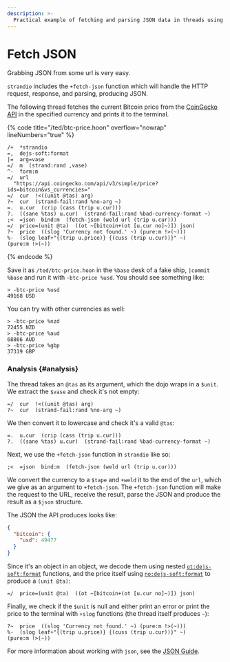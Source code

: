 ```yaml
---
description: >-
  Practical example of fetching and parsing JSON data in threads using strandio's +fetch-json function, demonstrated with a Bitcoin price fetcher that queries external APIs and processes responses.
---
```


# Fetch JSON

Grabbing JSON from some url is very easy.

`strandio` includes the `+fetch-json` function which will handle the HTTP request, response, and parsing, producing JSON.

The following thread fetches the current Bitcoin price from the [CoinGecko API](https://www.coingecko.com/en/api) in the specified currency and prints it to the terminal.

{% code title="/ted/btc-price.hoon" overflow="nowrap" lineNumbers="true" %}
```hoon
/+  *strandio
=,  dejs-soft:format
|=  arg=vase
=/  m  (strand:rand ,vase)
^-  form:m
=/  url
  "https://api.coingecko.com/api/v3/simple/price?ids=bitcoin&vs_currencies="
=/  cur  !<((unit @tas) arg)
?~  cur  (strand-fail:rand %no-arg ~)
=.  u.cur  (crip (cass (trip u.cur)))
?.  ((sane %tas) u.cur)  (strand-fail:rand %bad-currency-format ~)
;<  =json  bind:m  (fetch-json (weld url (trip u.cur)))
=/  price=(unit @ta)  ((ot ~[bitcoin+(ot [u.cur no]~)]) json)
?~  price  ((slog 'Currency not found.' ~) (pure:m !>(~)))
%-  (slog leaf+"{(trip u.price)} {(cuss (trip u.cur))}" ~)
(pure:m !>(~))
```
{% endcode %}

Save it as `/ted/btc-price.hoon` in the `%base` desk of a fake ship, `|commit %base` and run it with `-btc-price %usd`. You should see something like:

```
> -btc-price %usd
49168 USD
```

You can try with other currencies as well:

```
> -btc-price %nzd
72455 NZD
> -btc-price %aud
68866 AUD
> -btc-price %gbp
37319 GBP
```

### Analysis {#analysis}

The thread takes an `@tas` as its argument, which the dojo wraps in a `$unit`. We extract the `$vase` and check it's not empty:

```hoon
=/  cur  !<((unit @tas) arg)
?~  cur  (strand-fail:rand %no-arg ~)
```

We then convert it to lowercase and check it's a valid `@tas`:

```hoon
=.  u.cur  (crip (cass (trip u.cur)))
?.  ((sane %tas) u.cur)  (strand-fail:rand %bad-currency-format ~)
```

Next, we use the `+fetch-json` function in `strandio` like so:

```hoon
;<  =json  bind:m  (fetch-json (weld url (trip u.cur)))
```

We convert the currency to a `$tape` and `+weld` it to the end of the `url`, which we give as an argument to `+fetch-json`. The `+fetch-json` function will make the request to the URL, receive the result, parse the JSON and produce the result as a `$json` structure.

The JSON the API produces looks like:

```json
{
  "bitcoin": {
    "usd": 49477
  }
}
```

Since it's an object in an object, we decode them using nested [`ot:dejs-soft:format`](../../../../hoon/zuse/2d_7.md#otdejs-softformat) functions, and the price itself using [`no:dejs-soft:format`](../../../../hoon/zuse/2d_7.md#nodejs-softformat) to produce a `(unit @ta)`:

```hoon
=/  price=(unit @ta)  ((ot ~[bitcoin+(ot [u.cur no]~)]) json)
```

Finally, we check if the `$unit` is null and either print an error or print the price to the terminal with `+slog` functions (the thread itself produces `~`):

```hoon
?~  price  ((slog 'Currency not found.' ~) (pure:m !>(~)))
%-  (slog leaf+"{(trip u.price)} {(cuss (trip u.cur))}" ~)
(pure:m !>(~))
```

For more information about working with `json`, see the [JSON Guide](../../../../hoon/json-guide.md).
